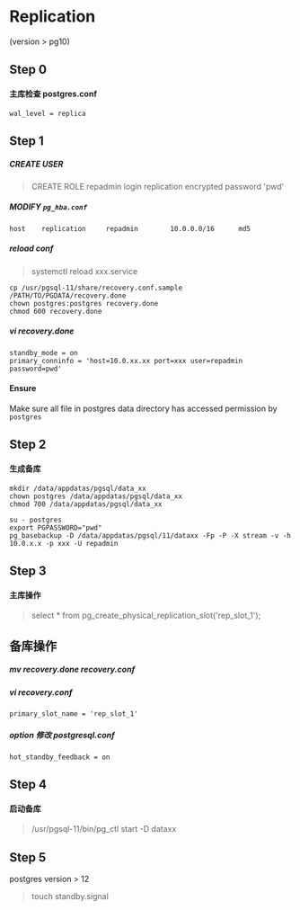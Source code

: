 # Replication

(version > pg10)

## Step 0
#### 主库检查 postgres.conf
```
wal_level = replica
```

## Step 1
##### CREATE USER
> CREATE ROLE repadmin login replication encrypted password 'pwd'

##### MODIFY `pg_hba.conf`
```
host    replication     repadmin        10.0.0.0/16      md5
```
##### reload conf
> systemctl reload xxx.service

```
cp /usr/pgsql-11/share/recovery.conf.sample   /PATH/TO/PGDATA/recovery.done
chown postgres:postgres recovery.done
chmod 600 recovery.done
```

##### vi recovery.done  
```
standby_mode = on
primary_conninfo = 'host=10.0.xx.xx port=xxx user=repadmin password=pwd'
```

#### Ensure
Make sure all file in postgres data directory has accessed permission by `postgres`

## Step 2
####  生成备库
```
mkdir /data/appdatas/pgsql/data_xx
chown postgres /data/appdatas/pgsql/data_xx
chmod 700 /data/appdatas/pgsql/data_xx

su - postgres
export PGPASSWORD="pwd"
pg_basebackup -D /data/appdatas/pgsql/11/dataxx -Fp -P -X stream -v -h 10.0.x.x -p xxx -U repadmin
```

## Step 3
#### 主库操作
> select * from pg_create_physical_replication_slot('rep_slot_1');


## 备库操作  
##### mv recovery.done recovery.conf  
##### vi recovery.conf  
```
primary_slot_name = 'rep_slot_1'
```

##### option 修改 postgresql.conf
```
hot_standby_feedback = on
```

## Step 4
#### 启动备库
> /usr/pgsql-11/bin/pg_ctl start -D dataxx

## Step 5
postgres version > 12

> touch standby.signal





